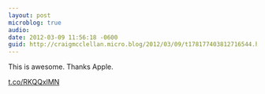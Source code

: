 ```yaml
---
layout: post
microblog: true
audio: 
date: 2012-03-09 11:56:18 -0600
guid: http://craigmcclellan.micro.blog/2012/03/09/t178177403812716544.html
---
```

This is awesome. Thanks Apple. 

[t.co/RKQQxlMN](http://t.co/RKQQxlMN)

